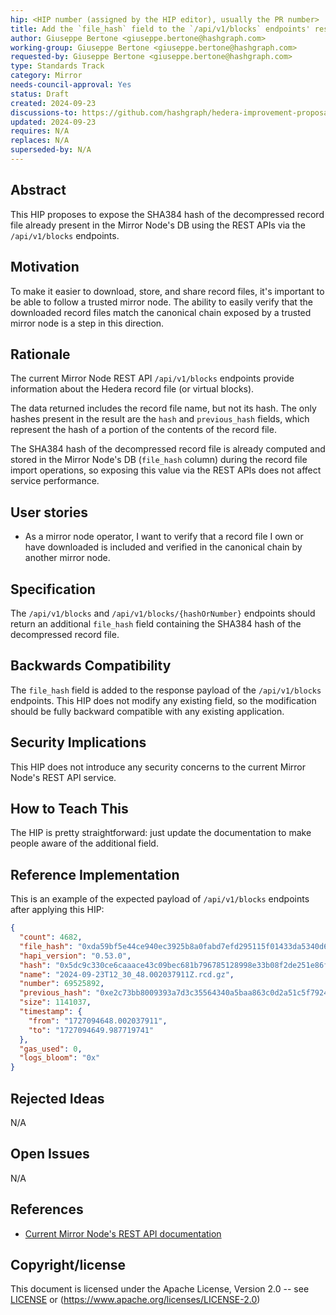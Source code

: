```yaml
---
hip: <HIP number (assigned by the HIP editor), usually the PR number>
title: Add the `file_hash` field to the `/api/v1/blocks` endpoints' results
author: Giuseppe Bertone <giuseppe.bertone@hashgraph.com>
working-group: Giuseppe Bertone <giuseppe.bertone@hashgraph.com>
requested-by: Giuseppe Bertone <giuseppe.bertone@hashgraph.com>
type: Standards Track
category: Mirror
needs-council-approval: Yes
status: Draft
created: 2024-09-23
discussions-to: https://github.com/hashgraph/hedera-improvement-proposal/pull/1052
updated: 2024-09-23
requires: N/A
replaces: N/A
superseded-by: N/A
---
```


## Abstract

This HIP proposes to expose the SHA384 hash of the decompressed record file already present in the Mirror Node's DB using the REST APIs via the `/api/v1/blocks` endpoints.

## Motivation

To make it easier to download, store, and share record files, it's important to be able to follow a trusted mirror node.
The ability to easily verify that the downloaded record files match the canonical chain exposed by a trusted mirror node is a step in this direction.

## Rationale

The current Mirror Node REST API `/api/v1/blocks` endpoints provide information about the Hedera record file (or virtual blocks).

The data returned includes the record file name, but not its hash. The only hashes present in the result are the `hash` and `previous_hash` fields, which represent the hash of a portion of the contents of the record file.

The SHA384 hash of the decompressed record file is already computed and stored in the Mirror Node's DB (`file_hash` column) during the record file import operations, so exposing this value via the REST APIs does not affect service performance.

## User stories

- As a mirror node operator, I want to verify that a record file I own or have downloaded is included and verified in the canonical chain by another mirror node.
  
## Specification

The `/api/v1/blocks` and `/api/v1/blocks/{hashOrNumber}` endpoints should return an additional `file_hash` field containing the SHA384 hash of the decompressed record file.

## Backwards Compatibility

The `file_hash` field is added to the response payload of the `/api/v1/blocks` endpoints. This HIP does not modify any existing field, so the modification should be fully backward compatible with any existing application.

## Security Implications

This HIP does not introduce any security concerns to the current Mirror Node's REST API service.

## How to Teach This

The HIP is pretty straightforward: just update the documentation to make people aware of the additional field.

## Reference Implementation

This is an example of the expected payload of `/api/v1/blocks` endpoints after applying this HIP:

```json
{
  "count": 4682,
  "file_hash": "0xda59bf5e44ce940ec3925b8a0fabd7efd295115f01433da5340d6aed3815e0ce3c2cf0e08f7008e1b7d5e8798e3efd41",
  "hapi_version": "0.53.0",
  "hash": "0x5dc9c330ce6caaace43c09bec681b796785128998e33b08f2de251e86f70b6219f17813ddb8450dd24f91cdaed9d587b",
  "name": "2024-09-23T12_30_48.002037911Z.rcd.gz",
  "number": 69525892,
  "previous_hash": "0xe2c73bb8009393a7d3c35564340a5baa863c0d2a51c5f792480dce63032adb4bd0eaf6a1f2c0723fc51964972eb83867",
  "size": 1141037,
  "timestamp": {
    "from": "1727094648.002037911",
    "to": "1727094649.987719741"
  },
  "gas_used": 0,
  "logs_bloom": "0x"
}
```

## Rejected Ideas

N/A

## Open Issues

N/A

## References

- [Current Mirror Node's REST API documentation](https://mainnet.mirrornode.hedera.com/api/v1/docs/)

## Copyright/license

This document is licensed under the Apache License, Version 2.0 -- see [LICENSE](../LICENSE) or (<https://www.apache.org/licenses/LICENSE-2.0>)
